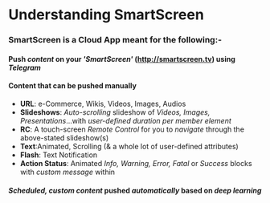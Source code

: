 # Understanding SmartScreen


### SmartScreen is a Cloud App meant for the following:-

#### Push _content_ on your _'SmartScreen'_ (http://smartscreen.tv) using _Telegram_

#### Content that can be pushed manually

 * **URL**: e-Commerce, Wikis, Videos, Images, Audios
 * **Slideshows**: _Auto-scrolling_ slideshow of _Videos, Images, Presentations_...with _user-defined duration per member element_
 * **RC**: A touch-screen _Remote Control_ for you to _navigate_ through the above-stated slideshow(s)
 * **Text**:Animated, Scrolling (& a whole lot of user-defined attributes) 
 * **Flash**: Text Notification
 * **Action Status**: Animated _Info, Warning, Error, Fatal_ or _Success_ blocks with _custom message_ within 
 
 
 #### _Scheduled, custom content_ pushed _automatically_ based on _deep learning_
